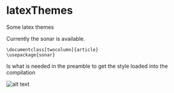 # latexThemes
Some latex themes 

Currently the sonar is available. 

    \documentclass[twocolumn]{article}
    \usepackage{sonar}
    
Is what is needed in the preamble to get the style loaded into the compilation

 ![alt text](https://raw.githubusercontent.com/mantzaris/latexThemes/master/pics/sonarThemeEx.png)
